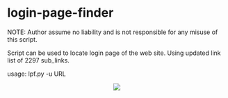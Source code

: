 # login-page-finder
NOTE: Author assume no liability and is not responsible for any misuse of this script.

Script can be used to locate login page of the web site.
Using updated link list of 2297 sub_links.

usage: lpf.py -u URL

<p align="center">
  <img src="http://i.imgur.com/OxWU49O.png"/>
</p>


